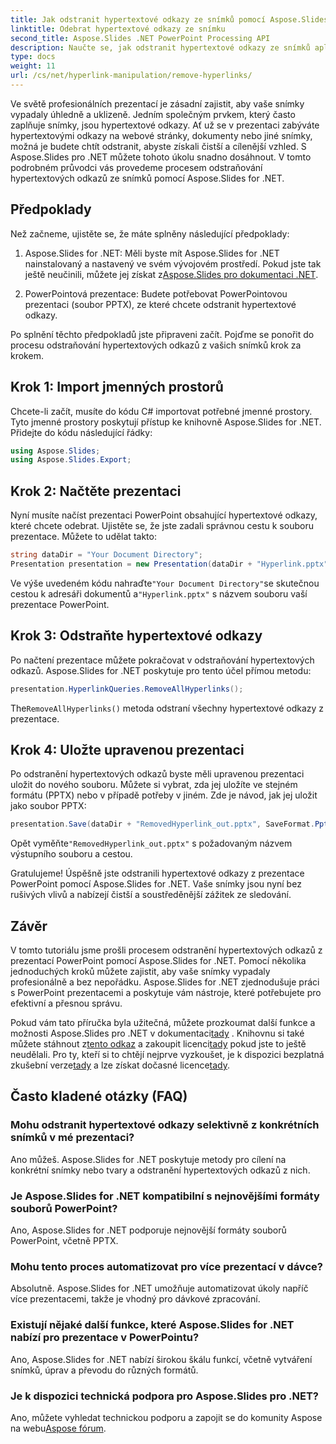 ```yaml
---
title: Jak odstranit hypertextové odkazy ze snímků pomocí Aspose.Slides .NET
linktitle: Odebrat hypertextové odkazy ze snímku
second_title: Aspose.Slides .NET PowerPoint Processing API
description: Naučte se, jak odstranit hypertextové odkazy ze snímků aplikace PowerPoint pomocí Aspose.Slides for .NET. Vytvářejte čisté a profesionální prezentace.
type: docs
weight: 11
url: /cs/net/hyperlink-manipulation/remove-hyperlinks/
---
```


Ve světě profesionálních prezentací je zásadní zajistit, aby vaše snímky vypadaly úhledně a uklizeně. Jedním společným prvkem, který často zaplňuje snímky, jsou hypertextové odkazy. Ať už se v prezentaci zabýváte hypertextovými odkazy na webové stránky, dokumenty nebo jiné snímky, možná je budete chtít odstranit, abyste získali čistší a cílenější vzhled. S Aspose.Slides pro .NET můžete tohoto úkolu snadno dosáhnout. V tomto podrobném průvodci vás provedeme procesem odstraňování hypertextových odkazů ze snímků pomocí Aspose.Slides for .NET.

## Předpoklady

Než začneme, ujistěte se, že máte splněny následující předpoklady:

1.  Aspose.Slides for .NET: Měli byste mít Aspose.Slides for .NET nainstalovaný a nastavený ve svém vývojovém prostředí. Pokud jste tak ještě neučinili, můžete jej získat z[Aspose.Slides pro dokumentaci .NET](https://reference.aspose.com/slides/net/).

2. PowerPointová prezentace: Budete potřebovat PowerPointovou prezentaci (soubor PPTX), ze které chcete odstranit hypertextové odkazy.

Po splnění těchto předpokladů jste připraveni začít. Pojďme se ponořit do procesu odstraňování hypertextových odkazů z vašich snímků krok za krokem.

## Krok 1: Import jmenných prostorů

Chcete-li začít, musíte do kódu C# importovat potřebné jmenné prostory. Tyto jmenné prostory poskytují přístup ke knihovně Aspose.Slides for .NET. Přidejte do kódu následující řádky:

```csharp
using Aspose.Slides;
using Aspose.Slides.Export;
```

## Krok 2: Načtěte prezentaci

Nyní musíte načíst prezentaci PowerPoint obsahující hypertextové odkazy, které chcete odebrat. Ujistěte se, že jste zadali správnou cestu k souboru prezentace. Můžete to udělat takto:

```csharp
string dataDir = "Your Document Directory";
Presentation presentation = new Presentation(dataDir + "Hyperlink.pptx");
```

 Ve výše uvedeném kódu nahraďte`"Your Document Directory"`se skutečnou cestou k adresáři dokumentů a`"Hyperlink.pptx"` s názvem souboru vaší prezentace PowerPoint.

## Krok 3: Odstraňte hypertextové odkazy

Po načtení prezentace můžete pokračovat v odstraňování hypertextových odkazů. Aspose.Slides for .NET poskytuje pro tento účel přímou metodu:

```csharp
presentation.HyperlinkQueries.RemoveAllHyperlinks();
```

 The`RemoveAllHyperlinks()` metoda odstraní všechny hypertextové odkazy z prezentace.

## Krok 4: Uložte upravenou prezentaci

Po odstranění hypertextových odkazů byste měli upravenou prezentaci uložit do nového souboru. Můžete si vybrat, zda jej uložíte ve stejném formátu (PPTX) nebo v případě potřeby v jiném. Zde je návod, jak jej uložit jako soubor PPTX:

```csharp
presentation.Save(dataDir + "RemovedHyperlink_out.pptx", SaveFormat.Pptx);
```

 Opět vyměňte`"RemovedHyperlink_out.pptx"` s požadovaným názvem výstupního souboru a cestou.

Gratulujeme! Úspěšně jste odstranili hypertextové odkazy z prezentace PowerPoint pomocí Aspose.Slides for .NET. Vaše snímky jsou nyní bez rušivých vlivů a nabízejí čistší a soustředěnější zážitek ze sledování.

## Závěr

V tomto tutoriálu jsme prošli procesem odstranění hypertextových odkazů z prezentací PowerPoint pomocí Aspose.Slides for .NET. Pomocí několika jednoduchých kroků můžete zajistit, aby vaše snímky vypadaly profesionálně a bez nepořádku. Aspose.Slides for .NET zjednodušuje práci s PowerPoint prezentacemi a poskytuje vám nástroje, které potřebujete pro efektivní a přesnou správu.

Pokud vám tato příručka byla užitečná, můžete prozkoumat další funkce a možnosti Aspose.Slides pro .NET v dokumentaci[tady](https://reference.aspose.com/slides/net/) . Knihovnu si také můžete stáhnout z[tento odkaz](https://releases.aspose.com/slides/net/) a zakoupit licenci[tady](https://purchase.aspose.com/buy) pokud jste to ještě neudělali. Pro ty, kteří si to chtějí nejprve vyzkoušet, je k dispozici bezplatná zkušební verze[tady](https://releases.aspose.com/) a lze získat dočasné licence[tady](https://purchase.aspose.com/temporary-license/).

## Často kladené otázky (FAQ)

### Mohu odstranit hypertextové odkazy selektivně z konkrétních snímků v mé prezentaci?
Ano můžeš. Aspose.Slides for .NET poskytuje metody pro cílení na konkrétní snímky nebo tvary a odstranění hypertextových odkazů z nich.

### Je Aspose.Slides for .NET kompatibilní s nejnovějšími formáty souborů PowerPoint?
Ano, Aspose.Slides for .NET podporuje nejnovější formáty souborů PowerPoint, včetně PPTX.

### Mohu tento proces automatizovat pro více prezentací v dávce?
Absolutně. Aspose.Slides for .NET umožňuje automatizovat úkoly napříč více prezentacemi, takže je vhodný pro dávkové zpracování.

### Existují nějaké další funkce, které Aspose.Slides for .NET nabízí pro prezentace v PowerPointu?
Ano, Aspose.Slides for .NET nabízí širokou škálu funkcí, včetně vytváření snímků, úprav a převodu do různých formátů.

### Je k dispozici technická podpora pro Aspose.Slides pro .NET?
 Ano, můžete vyhledat technickou podporu a zapojit se do komunity Aspose na webu[Aspose fórum](https://forum.aspose.com/).